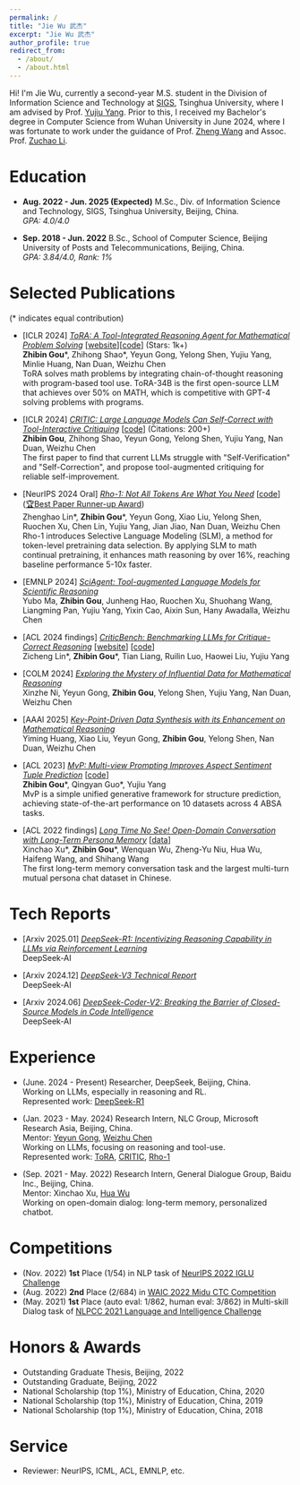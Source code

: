 ```yaml
---
permalink: /
title: "Jie Wu 武杰"
excerpt: "Jie Wu 武杰"
author_profile: true
redirect_from: 
  - /about/
  - /about.html
---
```


Hi! I'm Jie Wu, currently a second-year M.S. student in the Division of Information Science and Technology at [SIGS](https://www.sigs.tsinghua.edu.cn/en/), Tsinghua University, where I am advised by Prof. [Yujiu Yang](https://sites.google.com/view/iigroup-thu/about). Prior to this, I received my Bachelor's degree in Computer Science from Wuhan University in June 2024, where I was fortunate to work under the guidance of Prof. [Zheng Wang](https://wangzwhu.github.io/home/) and Assoc. Prof. [Zuchao Li](https://zcli-charlie.github.io/).

Education
======

- **Aug. 2022 - Jun. 2025 (Expected)** M.Sc., Div. of Information Science and Technology, SIGS, Tsinghua University, Beijing, China.
<br>*GPA: 4.0/4.0*

- **Sep. 2018 - Jun. 2022** B.Sc., School of Computer Science, Beijing University of Posts and Telecommunications, Beijing, China.
<br>*GPA: 3.84/4.0, Rank: 1%*


Selected Publications
======
(\* indicates equal contribution)

- [ICLR 2024] [*ToRA: A Tool-Integrated Reasoning Agent for Mathematical Problem Solving*](https://arxiv.org/abs/2309.17452) [[website](https://microsoft.github.io/ToRA/)][[code](https://github.com/microsoft/ToRA)] (Stars: 1k+)
<br> **Zhibin Gou**\*, Zhihong Shao\*, Yeyun Gong, Yelong Shen, Yujiu Yang, Minlie Huang, Nan Duan, Weizhu Chen
<br> ToRA solves math problems by integrating chain-of-thought reasoning with program-based tool use. ToRA-34B is the first open-source LLM that achieves over 50% on MATH, which is competitive with GPT-4 solving problems with programs.

- [ICLR 2024] [*CRITIC: Large Language Models Can Self-Correct with Tool-Interactive Critiquing*](https://arxiv.org/abs/2305.11738) [[code](https://github.com/microsoft/ProphetNet/tree/master/CRITIC)] (Citations: 200+)
<br> **Zhibin Gou**, Zhihong Shao, Yeyun Gong, Yelong Shen, Yujiu Yang, Nan Duan, Weizhu Chen
<br> The first paper to find that current LLMs struggle with "Self-Verification" and "Self-Correction", and propose tool-augmented critiquing for reliable self-improvement.

- [NeurIPS 2024 Oral] [*Rho-1: Not All Tokens Are What You Need*](https://huggingface.co/papers/2404.07965) [[code](https://github.com/microsoft/ToRA)] ([🏆Best Paper Runner-up Award](https://blog.neurips.cc/2024/12/10/announcing-the-neurips-2024-best-paper-awards/))
<br> Zhenghao Lin\*, **Zhibin Gou**\*, Yeyun Gong, Xiao Liu, Yelong Shen, Ruochen Xu, Chen Lin, Yujiu Yang, Jian Jiao, Nan Duan, Weizhu Chen
<br> Rho-1 introduces Selective Language Modeling (SLM), a method for token-level pretraining data selection. By applying SLM to math continual pretraining, it enhances math reasoning by over 16%, reaching baseline performance 5-10x faster.

-  [EMNLP 2024] [*SciAgent: Tool-augmented Language Models for Scientific Reasoning*](https://arxiv.org/abs/2402.11451)
<br> Yubo Ma, **Zhibin Gou**, Junheng Hao, Ruochen Xu, Shuohang Wang, Liangming Pan, Yujiu Yang, Yixin Cao, Aixin Sun, Hany Awadalla, Weizhu Chen

- [ACL 2024 findings] [*CriticBench: Benchmarking LLMs for Critique-Correct Reasoning*](https://arxiv.org/abs/2402.14809) [[website](https://criticbench.github.io/)] [[code](https://github.com/CriticBench/CriticBench)]
<br> Zicheng Lin\*, **Zhibin Gou**\*, Tian Liang, Ruilin Luo, Haowei Liu, Yujiu Yang

- [COLM 2024] [*Exploring the Mystery of Influential Data for Mathematical Reasoning*](https://arxiv.org/pdf/2404.01067)
<br> Xinzhe Ni, Yeyun Gong, **Zhibin Gou**, Yelong Shen, Yujiu Yang, Nan Duan, Weizhu Chen

- [AAAI 2025] [*Key-Point-Driven Data Synthesis with its Enhancement on Mathematical Reasoning*](https://arxiv.org/abs/2403.02333)
<br> Yiming Huang, Xiao Liu, Yeyun Gong, **Zhibin Gou**, Yelong Shen, Nan Duan, Weizhu Chen

- [ACL 2023] [*MvP: Multi-view Prompting Improves Aspect Sentiment Tuple Prediction*](https://arxiv.org/abs/2305.12627) [[code](https://github.com/ZubinGou/multi-view-prompting)]
<br> **Zhibin Gou**\*, Qingyan Guo\*, Yujiu Yang
<br> MvP is a simple unified generative framework for structure prediction, achieving state-of-the-art performance on 10 datasets across 4 ABSA tasks.

- [ACL 2022 findings] [*Long Time No See! Open-Domain Conversation with Long-Term Persona Memory*](https://arxiv.org/abs/2203.05797) [[data](https://github.com/PaddlePaddle/Research/tree/master/NLP/ACL2022-DuLeMon)]
<br> Xinchao Xu\*, **Zhibin Gou**\*, Wenquan Wu, Zheng-Yu Niu, Hua Wu, Haifeng Wang, and Shihang Wang
<br> The first long-term memory conversation task and the largest multi-turn mutual persona chat dataset in Chinese.



<!-- [![Readme Card](https://github-readme-stats.vercel.app/api/pin/?username=microsoft&repo=rho)](https://github.com/microsoft/rho) -->


<!-- [![Readme Card](https://github-readme-stats.vercel.app/api/pin/?username=microsoft&repo=ToRA)](https://github.com/microsoft/ToRA) -->


Tech Reports
======
- [Arxiv 2025.01] [*DeepSeek-R1: Incentivizing Reasoning Capability in LLMs via Reinforcement Learning*](https://arxiv.org/pdf/2501.12948)
<br> DeepSeek-AI

- [Arxiv 2024.12] [*DeepSeek-V3 Technical Report*](https://arxiv.org/pdf/2412.19437)
<br> DeepSeek-AI

- [Arxiv 2024.06] [*DeepSeek-Coder-V2: Breaking the Barrier of Closed-Source Models in Code Intelligence*](https://arxiv.org/pdf/2406.11931)
<br> DeepSeek-AI


<!-- Please see my [Google Scholar profile](https://scholar.google.com/citations?hl=en&user=jTMOma8AAAAJ) for more papers. -->

Experience
======
- (June. 2024 - Present) Researcher, DeepSeek, Beijing, China.
<br> Working on LLMs, especially in reasoning and RL.
<br> Represented work: [DeepSeek-R1](https://arxiv.org/pdf/2501.12948)

- (Jan. 2023 - May. 2024) Research Intern, NLC Group, Microsoft Research Asia, Beijing, China.
<br> Mentor: [Yeyun Gong](https://www.microsoft.com/en-us/research/people/yegong/), [Weizhu Chen](https://www.microsoft.com/en-us/research/people/wzchen/)
<br> Working on LLMs, focusing on reasoning and tool-use.
<br> Represented work: [ToRA](https://microsoft.github.io/ToRA/), [CRITIC](https://arxiv.org/abs/2305.11738), [Rho-1](https://huggingface.co/papers/2404.07965)

- (Sep. 2021 - May. 2022) Research Intern, General Dialogue Group, Baidu Inc., Beijing, China.
<br> Mentor: Xinchao Xu, [Hua Wu](https://wuhuanlp.github.io/)
<br> Working on open-domain dialog: long-term memory, personalized chatbot.


Competitions
======
- (Nov. 2022) **1st** Place (1/54) in NLP task of [NeurIPS 2022 IGLU Challenge](https://www.aicrowd.com/challenges/neurips-2022-iglu-challenge)
- (Aug. 2022) **2nd** Place (2/684) in [WAIC 2022 Midu CTC Competition](https://aistudio.baidu.com/aistudio/competition/detail/404/0/leaderboard)
- (May. 2021) **1st** Place (auto eval: 1/862, human eval: 3/862) in Multi-skill Dialog task of [NLPCC 2021 Language and Intelligence Challenge](http://tcci.ccf.org.cn/conference/2021/cfpp.php)


Honors & Awards
======
- Outstanding Graduate Thesis, Beijing, 2022
- Outstanding Graduate, Beijing, 2022
- National Scholarship (top 1%), Ministry of Education, China, 2020 
- National Scholarship (top 1%), Ministry of Education, China, 2019 
- National Scholarship (top 1%), Ministry of Education, China, 2018


Service
======
- Reviewer: NeurIPS, ICML, ACL, EMNLP, etc.
